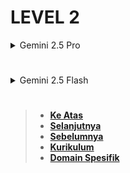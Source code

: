 # LEVEL 2

<details>
<summary>Gemini 2.5 Pro</summary>

</details>

#

<details>
<summary>Gemini 2.5 Flash</summary>

# **LEVEL 2: STRING LIBRARY FUNCTIONS**

Bagian ini kita akan mendalami fungsi-fungsi bawaan yang disediakan oleh pustaka `string` di Lua. Fungsi-fungsi ini sangat kuat dan sering digunakan untuk memanipulasi string. Pustaka `string` di Lua menyediakan banyak fungsi yang berguna untuk berbagai operasi pada string. Fungsi-fungsi ini adalah bagian dari standar Lua dan sangat penting untuk dikuasai.

### **2.1 Basic String Functions**

Bagian ini mencakup fungsi-fungsi string yang paling sering digunakan untuk manipulasi dasar seperti mendapatkan panjang, memotong, mengubah huruf, dan lainnya.

- `string.len()` vs length operator

  Kita sudah membahas ini sedikit di Level 1.3, tetapi mari kita perdalam. Baik operator panjang (`#`) maupun `string.len()` digunakan untuk mendapatkan panjang sebuah string.

  - **`string.len(s)`**: Fungsi ini mengembalikan panjang (jumlah byte) dari string `s`.

    - **Sintaks Dasar**: `string.len(myString)`
    - **Contoh Kode**:
      ```lua
      local teks = "Lua Programming"
      local panjang = string.len(teks)
      print("Panjang string dengan string.len():", panjang)
      -- Output: Panjang string dengan string.len(): 15
      ```
      - **Penjelasan per Sintaksis**:
        - `string.len(teks)`: Memanggil fungsi `len` dari pustaka `string` dengan `teks` sebagai argumen. Fungsi ini mengembalikan jumlah byte dalam string `teks`.

  - **Operator Panjang (`#s`)**: Operator ini juga mengembalikan panjang (jumlah byte) dari string `s`. Ini adalah cara yang lebih ringkas dan seringkali disukai di kalangan pengembang Lua.

    - **Sintaks Dasar**: `#myString`
    - **Contoh Kode**:
      ```lua
      local kalimat = "Belajar Lua itu asyik!"
      local panjang_kalimat = #kalimat
      print("Panjang string dengan #:", panjang_kalimat)
      -- Output: Panjang string dengan #: 22
      ```
      - **Penjelasan per Sintaksis**:
        - `#kalimat`: Operator `#` diterapkan langsung pada variabel `kalimat` untuk mendapatkan jumlah byte dalam string tersebut.

  - **Perbedaan dan Pertimbangan**:

    - Secara fungsional, keduanya melakukan hal yang sama untuk string ASCII standar.
    - Operator `#` lebih ringkas dan sering digunakan secara idiomatik di Lua.
    - Untuk string yang mengandung karakter Unicode (misalnya, `你好世界`), keduanya akan mengembalikan jumlah _byte_, bukan jumlah karakter visual. Jika Anda membutuhkan jumlah karakter visual untuk string UTF-8, Anda akan menggunakan `utf8.len()` (dibahas di Level 5).

  - **Sumber Terverifikasi**: Programming in Lua Chapter 21, Lua 5.4 Reference Manual Section 3.4.6.

- `string.sub()` dengan positive/negative indices

  Fungsi `string.sub()` digunakan untuk mengekstrak (mendapatkan sub-bagian dari) sebuah string. Anda dapat menentukan posisi awal dan akhir sub-string yang ingin Anda ambil.

  - **Terminologi**:
    - **Sub-string**: Bagian dari string yang lebih besar.
    - **Indeks (Index)**: Posisi karakter dalam string. Di Lua, string diindeks mulai dari 1 (karakter pertama).
  - **Sintaks Dasar**: `string.sub(s, i [, j])`

    - `s`: String asli tempat Anda ingin mengekstrak sub-string.
    - `i`: Indeks awal sub-string.
    - `j` (opsional): Indeks akhir sub-string. Jika dihilangkan, sub-string akan diambil sampai akhir string `s`.

  - **Penggunaan Indeks Positif**: Indeks dihitung dari awal string, dimulai dari 1.

    - **Contoh Kode**:

      ```lua
      local kata = "Programming"

      local bagian1 = string.sub(kata, 1, 4)
      -- Ambil dari indeks 1 (P) sampai indeks 4 (g)
      print("string.sub(kata, 1, 4):", bagian1)
      -- Output: string.sub(kata, 1, 4): Prog

      local bagian2 = string.sub(kata, 5, 7)
      -- Ambil dari indeks 5 (r) sampai indeks 7 (a)
      print("string.sub(kata, 5, 7):", bagian2)
      -- Output: string.sub(kata, 5, 7): ram

      local bagian3 = string.sub(kata, 8)
      -- Ambil dari indeks 8 (m) sampai akhir string
      print("string.sub(kata, 8):", bagian3)
      -- Output: string.sub(kata, 8): ming

      local bagian4 = string.sub(kata, 1, #kata)
      -- Ambil seluruh string (dari awal sampai akhir)
      print("string.sub(kata, 1, #kata):", bagian4)
      -- Output: string.sub(kata, 1, #kata): Programming
      ```

      - **Penjelasan per Sintaksis**:
        - `string.sub(kata, 1, 4)`: Memanggil `string.sub` pada string `kata`. Argumen `1` adalah indeks awal (karakter pertama), dan `4` adalah indeks akhir (karakter keempat). Ini mengembalikan sub-string dari karakter ke-1 hingga ke-4.
        - `string.sub(kata, 5, 7)`: Mengembalikan sub-string dari karakter ke-5 hingga ke-7.
        - `string.sub(kata, 8)`: Jika argumen ketiga (`j`) dihilangkan, `string.sub` akan mengekstrak sub-string mulai dari indeks `i` hingga akhir string.
        - `string.sub(kata, 1, #kata)`: Ini adalah cara untuk mengekstrak seluruh string, dari indeks pertama hingga indeks terakhir (yang didapatkan dengan `#kata`).

  - **Penggunaan Indeks Negatif**: Indeks dihitung dari akhir string.

    - `-1` adalah karakter terakhir.
    - `-2` adalah karakter kedua terakhir, dan seterusnya.
    - **Contoh Kode**:

      ```lua
      local alamat = "jakarta@example.com"

      local domain = string.sub(alamat, -11)
      -- Ambil dari indeks -11 (karakter ke-11 dari belakang, yaitu 'e') sampai akhir.
      print("Domain:", domain)
      -- Output: Domain: example.com

      local ekstensi = string.sub(alamat, -3)
      -- Ambil dari indeks -3 (karakter ke-3 dari belakang, yaitu 'c') sampai akhir.
      print("Ekstensi:", ekstensi)
      -- Output: Ekstensi: com

      local username = string.sub(alamat, 1, -13)
      -- Ambil dari indeks 1 sampai indeks -13 (karakter ke-13 dari belakang, yaitu 'a')
      print("Username:", username)
      -- Output: Username: jakarta
      ```

      - **Penjelasan per Sintaksis**:
        - `string.sub(alamat, -11)`: Menggunakan indeks negatif. `string.sub` akan mulai menghitung dari akhir string. `-11` berarti karakter ke-11 dari belakang. Karena argumen ketiga dihilangkan, string diambil hingga akhir.
        - `string.sub(alamat, -3)`: Mengambil 3 karakter terakhir dari string.
        - `string.sub(alamat, 1, -13)`: Mengambil dari indeks 1 hingga karakter ke-13 dari belakang.

  - **Penting**: Jika `i` lebih besar dari `j` (atau `j` tidak ada dan `i` lebih besar dari panjang string), `string.sub` akan mengembalikan string kosong `""`.
  - **Sumber Terverifikasi**: Programming in Lua Chapter 21, Lua 5.4 Reference Manual Section 6.4.

- `string.upper()`, `string.lower()`

  Fungsi-fungsi ini digunakan untuk mengubah huruf dalam sebuah string menjadi huruf kapital (huruf besar) atau huruf kecil.

  - **`string.upper(s)`**: Mengembalikan salinan string `s` di mana semua huruf kecil diubah menjadi huruf besar.

    - **Sintaks Dasar**: `string.upper(myString)`
    - **Contoh Kode**:
      ```lua
      local teks_asli = "halo dunia LUA!"
      local teks_upper = string.upper(teks_asli)
      print("string.upper():", teks_upper)
      -- Output: string.upper(): HALO DUNIA LUA!
      ```
      - **Penjelasan per Sintaksis**:
        - `string.upper(teks_asli)`: Mengambil string `teks_asli` dan mengembalikan versi baru dari string tersebut di mana semua huruf kecil telah dikonversi menjadi huruf besar.

  - **`string.lower(s)`**: Mengembalikan salinan string `s` di mana semua huruf besar diubah menjadi huruf kecil.

    - **Sintaks Dasar**: `string.lower(myString)`
    - **Contoh Kode**:
      ```lua
      local teks_campur = "Lua Adalah HEBAT!"
      local teks_lower = string.lower(teks_campur)
      print("string.lower():", teks_lower)
      -- Output: string.lower(): lua adalah hebat!
      ```
      - **Penjelasan per Sintaksis**:
        - `string.lower(teks_campur)`: Mengambil string `teks_campur` dan mengembalikan versi baru dari string tersebut di mana semua huruf besar telah dikonversi menjadi huruf kecil.

  - **Penting**: Fungsi-fungsi ini hanya memengaruhi karakter alfabet dasar (A-Z, a-z). Untuk penanganan kasus yang lebih kompleks dengan karakter Unicode, Anda perlu menggunakan pustaka `utf8` (dibahas di Level 5).
  - **Sumber Terverifikasi**: Programming in Lua Chapter 21, Lua 5.4 Reference Manual Section 6.4.

- `string.reverse()`

  Fungsi ini digunakan untuk membalik urutan karakter dalam sebuah string.

  - **Sintaks Dasar**: `string.reverse(s)`
    - `s`: String yang ingin Anda balik.
  - **Contoh Kode**:

    ```lua
    local kata_asli = "madam"
    local kata_balik = string.reverse(kata_asli)
    print("Asli:", kata_asli)
    print("Dibalik:", kata_balik)
    -- Output:
    -- Asli: madam
    -- Dibalik: madam (ini palindrom!)

    local pesan_rahasia = "esrever siht daer"
    local pesan_terbaca = string.reverse(pesan_rahasia)
    print("Pesan Rahasia:", pesan_rahasia)
    print("Pesan Terbaca:", pesan_terbaca)
    -- Output:
    -- Pesan Rahasia: esrever siht daer
    -- Pesan Terbaca: read this reverse
    ```

    - **Penjelasan per Sintaksis**:
      - `string.reverse(kata_asli)`: Mengambil string `kata_asli` dan mengembalikan string baru dengan urutan karakter yang terbalik.
      - `string.reverse(pesan_rahasia)`: Mengambil string `pesan_rahasia` dan mengembalikan string baru yang merupakan kebalikannya.

  - **Penting**: Seperti `string.len()`, `string.reverse()` juga beroperasi pada _byte_, bukan karakter Unicode. Membalik string Unicode dengan `string.reverse()` dapat menghasilkan karakter yang rusak jika karakter tersebut terdiri dari beberapa byte.
  - **Sumber Terverifikasi**: Lua 5.4 Reference Manual Section 6.4.

- `string.rep()` untuk repetition

  Fungsi `string.rep()` digunakan untuk mengulang sebuah string sejumlah kali yang ditentukan. Ini sangat berguna untuk membuat garis pemisah, mengisi string dengan karakter tertentu, atau membuat pola berulang.

  - **Terminologi**:
    - **Repetition (Pengulangan)**: Tindakan mengulang suatu string beberapa kali.
  - **Sintaks Dasar**: `string.rep(s, n [, sep])`

    - `s`: String yang ingin diulang.
    - `n`: Jumlah kali string `s` akan diulang. Harus berupa angka non-negatif.
    - `sep` (opsional): String pemisah yang akan disisipkan di antara setiap pengulangan `s`. Jika dihilangkan, tidak ada pemisah.

  - **Contoh Kode**:

    ```lua
    local garis_pemisah = string.rep("-", 20)
    -- Ulangi string "-" sebanyak 20 kali.
    print("Garis Pemisah:", garis_pemisah)
    -- Output: Garis Pemisah: --------------------

    local bintang_ulang = string.rep("* ", 5)
    -- Ulangi string "* " sebanyak 5 kali.
    print("Bintang Ulang:", bintang_ulang)
    -- Output: Bintang Ulang: * * * * * local daftar_item = string.rep("Item", 3, ", ")
    -- Ulangi string "Item" sebanyak 3 kali, dengan ", " sebagai pemisah.
    print("Daftar Item:", daftar_item)
    -- Output: Daftar Item: Item, Item, Item

    local kosong = string.rep("X", 0)
    -- Mengulang 0 kali menghasilkan string kosong.
    print("Kosong:", kosong)
    -- Output: Kosong:
    ```

    - **Penjelasan per Sintaksis**:
      - `string.rep("-", 20)`: Mengulang string literal `"-"` sebanyak 20 kali. Tidak ada pemisah yang ditentukan.
      - `string.rep("* ", 5)`: Mengulang string literal `"* "` (dengan spasi di akhir) sebanyak 5 kali.
      - `string.rep("Item", 3, ", ")`: Mengulang string `"Item"` sebanyak 3 kali, dan di antara setiap pengulangan, menyisipkan string pemisah `", "`.

  - **Sumber Terverifikasi**: Programming in Lua Chapter 21, Lua 5.4 Reference Manual Section 6.4.

- `string.char()` dan `string.byte()`

  Fungsi-fungsi ini adalah kebalikan satu sama lain:

  - `string.char()` mengkonversi angka (kode numerik) menjadi karakter.
  - `string.byte()` mengkonversi karakter menjadi angka (kode numeriknya).

  Fungsi-fungsi ini beroperasi pada nilai byte. Untuk karakter ASCII, ini sesuai dengan nilai ASCII-nya.

  - **`string.char(n1, n2, ...)`**: Mengembalikan string yang dibuat dari satu atau lebih kode karakter (angka) yang diberikan. Setiap angka harus dalam rentang 0-255 (untuk representasi byte tunggal).

    - **Sintaks Dasar**: `string.char(number1, number2, ...)`
    - **Contoh Kode**:

      ```lua
      local huruf_a = string.char(97)
      -- 97 adalah kode ASCII untuk 'a'
      print("string.char(97):", huruf_a)
      -- Output: string.char(97): a

      local kata_halo = string.char(72, 97, 108, 111)
      -- 72='H', 97='a', 108='l', 111='o'
      print("string.char(72, 97, 108, 111):", kata_halo)
      -- Output: string.char(72, 97, 108, 111): Halo

      local smiley = string.char(9786) -- Ini akan menghasilkan karakter yang berbeda tergantung pada encoding terminal
      -- Untuk Unicode, ini lebih kompleks. Lua 5.3+ memiliki utf8.char().
      -- Karakter Unicode membutuhkan lebih dari satu byte untuk representasi UTF-8.
      -- Contoh karakter 😃 (U+1F603) membutuhkan 4 byte dalam UTF-8.
      -- string.char() hanya bekerja untuk byte tunggal (0-255).
      ```

      - **Penjelasan per Sintaksis**:
        - `string.char(97)`: Mengkonversi nilai numerik `97` (kode ASCII untuk 'a') menjadi karakter yang sesuai.
        - `string.char(72, 97, 108, 111)`: Mengkonversi serangkaian nilai numerik menjadi karakter yang sesuai dan menggabungkannya menjadi satu string.

  - **`string.byte(s [, i [, j]])`**: Mengembalikan kode numerik (nilai byte) dari karakter-karakter dalam string `s`.

    - `s`: String sumber.
    - `i` (opsional): Indeks awal. Defaultnya 1.
    - `j` (opsional): Indeks akhir. Defaultnya `i` (hanya mengembalikan satu byte).
    - **Sintaks Dasar**: `string.byte(myString, startIndex, endIndex)`
    - **Contoh Kode**:

      ```lua
      local karakter = "X"
      local kode_x = string.byte(karakter)
      print("string.byte(\"X\"): ", kode_x)
      -- Output: string.byte("X"):  88

      local kata_test = "TEST"
      local kode_t, kode_e, kode_s, kode_t2 = string.byte(kata_test, 1, 4)
      -- Mengembalikan beberapa nilai yang bisa disimpan di beberapa variabel.
      print("Kode 'T':", kode_t, "Kode 'E':", kode_e, "Kode 'S':", kode_s, "Kode 'T2':", kode_t2)
      -- Output: Kode 'T': 84  Kode 'E': 69  Kode 'S': 83  Kode 'T2': 84

      local kalimat_lengkap = "Hello"
      for i = 1, #kalimat_lengkap do
          io.write(string.byte(kalimat_lengkap, i), " ")
      end
      print() -- Baris baru
      -- Output: 72 101 108 108 111
      ```

      - **Penjelasan per Sintaksis**:
        - `string.byte(karakter)`: Mengambil string `karakter` dan mengembalikan kode ASCII (nilai byte) dari karakter pertamanya.
        - `string.byte(kata_test, 1, 4)`: Mengambil string `kata_test` dan mengembalikan kode ASCII dari setiap karakter dari indeks 1 hingga 4. Fungsi ini dapat mengembalikan beberapa nilai sekaligus.
        - `for i = 1, #kalimat_lengkap do ... end`: Sebuah loop yang berjalan dari indeks 1 hingga panjang string `kalimat_lengkap`.
        - `io.write(string.byte(kalimat_lengkap, i), " ")`: Di setiap iterasi, ini mengambil kode byte dari karakter pada indeks `i` dalam `kalimat_lengkap` dan mencetaknya ke konsol, diikuti dengan spasi. `io.write` digunakan untuk mencetak tanpa menambahkan baris baru otomatis seperti `print`.

  - **Penting (Unicode/UTF-8)**: Seperti yang disebutkan, `string.char()` dan `string.byte()` beroperasi pada byte tunggal. Untuk menangani karakter Unicode yang mungkin terdiri dari beberapa byte dalam pengodean UTF-8, Anda harus menggunakan fungsi-fungsi dari pustaka `utf8` yang diperkenalkan di Lua 5.3+ (misalnya `utf8.char()` dan `utf8.codepoint()`). Ini akan dibahas lebih lanjut di Level 5.
  - **Sumber Terverifikasi**: Programming in Lua Chapter 21, Lua 5.4 Reference Manual Section 6.4.

---

Ini adalah akhir dari pembahasan **LEVEL 2.1: Basic String Functions**. Anda telah belajar tentang `string.len()`, `string.sub()`, `string.upper()`, `string.lower()`, `string.rep()`, serta `string.char()` dan `string.byte()`. Pahami dengan baik cara kerja indeks positif dan negatif pada `string.sub()`, serta implikasi pada karakter multi-byte untuk `string.len()`, `string.reverse()`, `string.char()`, dan `string.byte()`.

### **2.2 String Search Functions**

Bagian ini akan membahas fungsi-fungsi penting untuk mencari sub-string, menemukan posisi, dan bekerja dengan pola di dalam string.

- `string.find()`: Basic usage and boolean flag `plain`

  Fungsi `string.find()` digunakan untuk mencari kemunculan pertama (atau pertama dari pola) sebuah sub-string di dalam string lain. Fungsi ini sangat serbaguna karena juga mendukung _Lua Patterns_ (pola khusus Lua, bukan _regular expressions_ penuh seperti di bahasa lain) yang akan dibahas lebih lanjut di Level 3.

  - **Sintaks Dasar**: `string.find(s, pattern [, init [, plain]])`

    - `s`: String tempat pencarian akan dilakukan.
    - `pattern`: String yang ingin dicari, atau pola Lua yang ingin dicocokkan.
    - `init` (opsional): Indeks di mana pencarian dimulai. Defaultnya 1. Bisa negatif (dihitung dari akhir string).
    - `plain` (opsional): Sebuah nilai boolean (`true` atau `false`). Jika `true`, `pattern` akan diperlakukan sebagai string literal biasa, dan semua karakter khusus pola akan diabaikan. Defaultnya `false`.

  - **Return Values**:

    - Jika ditemukan: Mengembalikan dua nilai: indeks awal kemunculan pola, dan indeks akhir kemunculan pola.
    - Jika tidak ditemukan: Mengembalikan `nil`.

  - **Pencarian Dasar (tanpa pola khusus)**:

    - **Contoh Kode**:

      ```lua
      local kalimat = "Belajar pemrograman Lua itu menyenangkan."

      -- Mencari sub-string "Lua"
      local awal, akhir = string.find(kalimat, "Lua")
      print("Posisi 'Lua':", awal, akhir)
      -- Output: Posisi 'Lua': 19  21 (karena 'L' di indeks 19, 'a' di indeks 21)

      -- Mencari sub-string yang tidak ada
      local awal_tidak_ada, akhir_tidak_ada = string.find(kalimat, "Python")
      print("Posisi 'Python':", awal_tidak_ada, akhir_tidak_ada)
      -- Output: Posisi 'Python': nil  nil

      -- Mencari dengan startIndex (init)
      local awal_lagi, akhir_lagi = string.find(kalimat, "menyenangkan", 20)
      -- Mulai pencarian dari indeks 20
      print("Posisi 'menyenangkan' dari indeks 20:", awal_lagi, akhir_lagi)
      -- Output: Posisi 'menyenangkan' dari indeks 20: 27  38
      ```

      - **Penjelasan per Sintaksis**:
        - `string.find(kalimat, "Lua")`: Memanggil `string.find` pada string `kalimat` untuk mencari string `"Lua"`. Mengembalikan dua nilai: indeks awal (`awal`) dan indeks akhir (`akhir`) dari kemunculan pertama.
        - `string.find(kalimat, "Python")`: Mencari `"Python"`. Karena tidak ditemukan, `string.find` mengembalikan `nil` untuk kedua nilai.
        - `string.find(kalimat, "menyenangkan", 20)`: Pencarian dimulai dari indeks ke-20 dari `kalimat`. Ini berguna jika Anda tahu sub-string mungkin muncul lebih dari sekali dan Anda ingin menemukan kemunculan berikutnya.

  - **Menggunakan `plain` flag**:
    Ketika `plain` diatur ke `true`, `string.find()` akan memperlakukan `pattern` sebagai string literal, mengabaikan semua karakter khusus pola. Ini penting jika Anda mencari string yang secara kebetulan mengandung karakter khusus pola (misalnya `.` atau `*`).

    - **Contoh Kode**:

      ```lua
      local alamat_file = "dokumen.txt"

      -- Tanpa plain flag (ini akan memperlakukan '.' sebagai karakter khusus pola)
      local a1, e1 = string.find(alamat_file, ".txt")
      print("Find '.txt' (tanpa plain):", a1, e1)
      -- Output: Find '.txt' (tanpa plain): 1  7
      -- Mengapa 1? Karena '.' di pola berarti 'cocokkan karakter apapun'.
      -- Jadi, '.txt' cocok dengan "dokumen" (karakter apapun) + "txt".

      -- Dengan plain flag
      local a2, e2 = string.find(alamat_file, ".txt", 1, true)
      print("Find '.txt' (dengan plain):", a2, e2)
      -- Output: Find '.txt' (dengan plain): 8  11 (posisi 'd' dari '.txt' asli)
      -- 'd' dari 'dokumen' ada di indeks 1.
      -- '.' ada di indeks 8.
      ```

      - **Penjelasan per Sintaksis**:
        - `string.find(alamat_file, ".txt")`: Karena `plain` diatur ke default (`false`), `.` dalam pola `".txt"` diperlakukan sebagai karakter khusus yang berarti "cocokkan karakter apapun". Jadi, pola ini cocok dengan `"dokumen"` di awal string, dan hasilnya adalah indeks 1 dan 7.
        - `string.find(alamat_file, ".txt", 1, true)`: Dengan `true` sebagai argumen keempat (`plain`), `.` diperlakukan sebagai karakter titik literal. Jadi, `string.find` mencari urutan karakter `.txt` secara harfiah. Output `8 11` menunjukkan bahwa ia ditemukan pada indeks 8 (yaitu, karakter titik setelah "dokumen").

  - **Sumber Terverifikasi**: Programming in Lua Chapter 21, Lua 5.4 Reference Manual Section 6.4.

- `string.match()`: Extracting captured substrings

  Fungsi `string.match()` digunakan untuk mencari pola dalam string dan mengembalikan bagian string yang cocok dengan pola tersebut. Berbeda dengan `string.find()` yang mengembalikan indeks, `string.match()` mengembalikan string yang cocok.

  - **Sintaks Dasar**: `string.match(s, pattern [, init])`

    - `s`: String tempat pencarian akan dilakukan.
    - `pattern`: Pola Lua yang ingin dicocokkan (karakter khusus pola akan aktif secara default).
    - `init` (opsional): Indeks di mana pencarian dimulai. Defaultnya 1.

  - **Return Values**:

    - Jika ditemukan: Mengembalikan string yang cocok dengan pola. Jika pola memiliki _captures_ (bagian pola yang ingin "ditangkap"), maka `string.match()` akan mengembalikan nilai-nilai yang ditangkap tersebut.
    - Jika tidak ditemukan: Mengembalikan `nil`.

  - **Pencarian Pola Sederhana**:

    - **Contoh Kode**:

      ```lua
      local email = "user@example.com"

      local domain = string.match(email, "@(%a+%.%a+)")
      -- Mencari pola: '@' diikuti oleh satu atau lebih huruf (%a+),
      -- kemudian '.' (titik di-escape dengan %) diikuti satu atau lebih huruf.
      -- Bagian dalam kurung '()' adalah capture.
      print("Domain:", domain)
      -- Output: Domain: example.com

      local angka_saja = string.match("Harga: 12345", "%d+")
      -- Mencari satu atau lebih digit (%d+)
      print("Angka saja:", angka_saja)
      -- Output: Angka saja: 12345

      local tidak_ada = string.match("Ini tidak ada angka", "%d+")
      print("Tidak ada angka:", tidak_ada)
      -- Output: Tidak ada angka: nil
      ```

      - **Penjelasan per Sintaksis**:
        - `string.match(email, "@(%a+%.%a+)")`:
          - `@`: Mencocokkan karakter literal '@'.
          - `(` dan `)`: Ini adalah _capture_. Apapun yang cocok di dalam kurung ini akan dikembalikan oleh `string.match`.
          - `%a+`: Mencocokkan satu atau lebih (`+`) karakter alfabet (`%a`). Ini akan cocok dengan "example".
          - `%.`: Mencocokkan karakter titik literal. Karena `.` adalah karakter khusus pola, ia perlu di-_escape_ dengan `%`.
          - `%a+`: Mencocokkan satu atau lebih karakter alfabet lagi. Ini akan cocok dengan "com".
          - Jadi, pola ini mencari `@` diikuti oleh satu atau lebih huruf, titik, dan satu atau lebih huruf. Bagian yang ditangkap adalah `example.com`.
        - `string.match("Harga: 12345", "%d+")`:
          - `%d+`: Mencocokkan satu atau lebih (`+`) digit (`%d`). Ini akan cocok dengan "12345".

  - **Captures (Penangkapan)**:
    Bagian terpenting dari `string.match()` adalah kemampuannya untuk "menangkap" bagian-bagian dari pola yang cocok. Ini dilakukan dengan menempatkan bagian pola dalam tanda kurung `()`. `string.match()` akan mengembalikan nilai-nilai yang ditangkap ini.

    - **Contoh Kode dengan Multiple Captures**:
      ```lua
      local nama_lengkap = "Budi Hartono"
      local depan, belakang = string.match(nama_lengkap, "(%a+)%s+(%a+)")
      -- Pola: satu atau lebih huruf (%a+), diikuti satu atau lebih spasi (%s+),
      -- diikuti satu atau lebih huruf (%a+).
      -- Dua pasang kurung '()' berarti dua capture.
      print("Nama Depan:", depan)
      print("Nama Belakang:", belakang)
      -- Output:
      -- Nama Depan: Budi
      -- Nama Belakang: Hartono
      ```
      - **Penjelasan per Sintaksis**:
        - `"(%a+)%s+(%a+)"`:
          - `(%a+)`: Capture pertama. Mencocokkan satu atau lebih huruf (akan menangkap "Budi").
          - `%s+`: Mencocokkan satu atau lebih karakter spasi. Ini tidak ditangkap.
          - `(%a+)`: Capture kedua. Mencocokkan satu atau lebih huruf (akan menangkap "Hartono").
        - `local depan, belakang = ...`: Nilai yang ditangkap oleh kurung pertama (`Budi`) akan ditugaskan ke variabel `depan`, dan nilai yang ditangkap oleh kurung kedua (`Hartono`) akan ditugaskan ke variabel `belakang`.

  - **Sumber Terverifikasi**: Programming in Lua Chapter 20, Lua 5.4 Reference Manual Section 6.4.

- `string.find()` vs `string.match()` Use Cases

  Meskipun keduanya mencari pola, `string.find()` dan `string.match()` memiliki tujuan yang berbeda:

  - **`string.find()`**:

    - **Tujuan**: Menemukan **lokasi** (indeks awal dan akhir) kemunculan pertama dari pola atau sub-string.
    - **Kapan Digunakan**:
      - Ketika Anda hanya perlu tahu apakah suatu string mengandung pola tertentu dan di mana posisinya.
      - Ketika Anda ingin mencari string literal yang mungkin mengandung karakter khusus pola (dengan `plain=true`).
      - Sebagai langkah awal sebelum memanipulasi string di posisi tersebut.
    - **Analogi**: "Di mana kunci mobil saya?"

  - **`string.match()`**:

    - **Tujuan**: Mengekstrak **konten** (string yang cocok atau bagian yang ditangkap) dari string berdasarkan pola.
    - **Kapan Digunakan**:
      - Ketika Anda ingin mendapatkan bagian spesifik dari sebuah string (misalnya, nama pengguna dari email, angka dari teks, dll.).
      - Ketika Anda ingin memvalidasi format string dan pada saat yang sama mengambil bagian-bagiannya.
      - Untuk _parsing_ atau memecah string menjadi komponen-komponennya.
    - **Analogi**: "Ambilkan saya kunci mobil!" (dan Anda mendapatkan kunci itu sendiri).

  - **Contoh Kode Perbandingan**:

    ```lua
    local teks_data = "ID: ABC-1234, Name: Alice"

    -- Menggunakan string.find()
    local start_id, end_id = string.find(teks_data, "ABC%-%d+")
    if start_id then
        print("ID ditemukan di posisi:", start_id, end_id)
        -- Output: ID ditemukan di posisi: 5  13
        -- string.sub untuk mendapatkan nilainya
        print("Nilai ID (dengan sub):", string.sub(teks_data, start_id, end_id))
        -- Output: Nilai ID (dengan sub): ABC-1234
    else
        print("ID tidak ditemukan.")
    end

    print("--------------------")

    -- Menggunakan string.match()
    local id_value = string.match(teks_data, "ID: (%a+%-?%d+)")
    if id_value then
        print("Nilai ID (dengan match):", id_value)
        -- Output: Nilai ID (dengan match): ABC-1234
    else
        print("ID tidak ditemukan.")
    end
    ```

    - **Penjelasan per Sintaksis**:
      - **string.find()**:
        - `string.find(teks_data, "ABC%-%d+")`: Mencari pola `ABC` diikuti oleh `-` (di-_escape_) dan satu atau lebih digit (`%d+`). Jika ditemukan, ia mengembalikan indeks awal dan akhir kecocokan.
        - `string.sub(teks_data, start_id, end_id)`: Setelah mendapatkan indeks dari `string.find`, kita menggunakan `string.sub` untuk mengekstrak string yang cocok.
      - **string.match()**:
        - `string.match(teks_data, "ID: (%a+%-?%d+)")`: Mencari string literal "ID: ", diikuti oleh sebuah _capture_ `(%a+%-?%d+)`.
          - `(%a+)`: Mencocokkan satu atau lebih huruf (menangkap "ABC").
          - `%-?`: Mencocokkan karakter `-` nol atau satu kali (di-_escape_).
          - `%d+`: Mencocokkan satu atau lebih digit (menangkap "1234").
        - `string.match` langsung mengembalikan nilai yang ditangkap ("ABC-1234"), tanpa perlu langkah `string.sub` terpisah.

  - **Sumber Terverifikasi**: Lua 5.4 Reference Manual Section 6.4 (lihat dokumentasi untuk `string.find` dan `string.match`).

- `string.gmatch()`: Iterating over all matches

  Fungsi `string.gmatch()` adalah iterator yang kuat. Ini digunakan untuk mencari semua kemunculan pola dalam sebuah string dan memungkinkan Anda untuk mengulanginya satu per satu. Ini sangat berbeda dari `string.find()` atau `string.match()` yang hanya mengembalikan kemunculan pertama.

  - **Sintaks Dasar**: `string.gmatch(s, pattern)`

    - `s`: String tempat pencarian akan dilakukan.
    - `pattern`: Pola Lua yang ingin dicocokkan.

  - **Return Values**:

    - `string.gmatch()` tidak mengembalikan string atau indeks secara langsung. Sebaliknya, ia mengembalikan **iterator function**. Anda menggunakan fungsi ini dalam loop `for...in` untuk mendapatkan setiap kecocokan atau capture secara berurutan.

  - **Contoh Kode**:

    ```lua
    local kalimat_angka = "Angka: 10, nilai: 20, total: 300."

    -- Mengambil semua angka dari string
    for angka in string.gmatch(kalimat_angka, "%d+") do
        print("Ditemukan angka:", angka)
    end
    -- Output:
    -- Ditemukan angka: 10
    -- Ditemukan angka: 20
    -- Ditemukan angka: 300

    print("--------------------")

    local log_entries = "ERROR: file not found. WARNING: disk full. INFO: operation complete."
    -- Mengambil semua jenis pesan (ERROR, WARNING, INFO) dan pesannya
    for tipe, pesan in string.gmatch(log_entries, "(%u+):%s*(.-)%.") do
        print("Tipe:", tipe, "Pesan:", pesan)
    end
    -- Output:
    -- Tipe: ERROR  Pesan: file not found
    -- Tipe: WARNING  Pesan: disk full
    -- Tipe: INFO  Pesan: operation complete
    ```

    - **Penjelasan per Sintaksis**:
      - `for angka in string.gmatch(kalimat_angka, "%d+") do ... end`:
        - `string.gmatch(kalimat_angka, "%d+")`: Memanggil `string.gmatch` untuk mencari pola satu atau lebih digit (`%d+`) dalam `kalimat_angka`. Ini mengembalikan sebuah _iterator_.
        - `for ... in ... do`: Ini adalah konstruksi loop generik di Lua. Setiap kali loop berjalan, _iterator_ yang dikembalikan oleh `string.gmatch` dipanggil, dan ia akan mengembalikan kecocokan berikutnya (dalam hal ini, string `angka` yang cocok dengan `%d+`). Loop berlanjut sampai tidak ada kecocokan lagi.
      - `for tipe, pesan in string.gmatch(log_entries, "(%u+):%s*(.-)%.") do ... end`:
        - `string.gmatch(log_entries, "(%u+):%s*(.-)%.")`: Ini adalah pola yang lebih kompleks dengan dua _capture_.
          - `(%u+)`: Capture pertama. Mencocokkan satu atau lebih huruf kapital (`%u`). Ini akan menangkap "ERROR", "WARNING", "INFO".
          - `:`: Mencocokkan karakter titik dua literal.
          - `%s*`: Mencocokkan nol atau lebih spasi (`%s`).
          - `(.-)`: Capture kedua. Ini adalah _non-greedy match_. `.` berarti karakter apapun, dan `-` berarti "nol atau lebih dari karakter sebelumnya, tapi sesedikit mungkin". Ini penting untuk mencegahnya mencocokkan terlalu banyak karakter sampai ke titik terakhir dari keseluruhan string. Ini akan menangkap teks pesan hingga titik pertama (`.`).
          - `%.`: Mencocokkan karakter titik literal (di-_escape_).
        - Di setiap iterasi loop, `string.gmatch` mengembalikan dua nilai yang ditangkap (tipe pesan dan teks pesan), yang kemudian ditugaskan ke variabel `tipe` dan `pesan`.

  - **Kapan Menggunakan `string.gmatch()`**:

    - Ketika Anda perlu memproses **semua** kemunculan pola dalam sebuah string.
    - Untuk _parsing_ data berulang dari log, teks terstruktur, dll.
    - Ini adalah cara yang paling efisien untuk mengulang semua kecocokan.

  - **Sumber Terverifikasi**: Programming in Lua Chapter 20, Lua 5.4 Reference Manual Section 6.4.

- `string.format()`: Formatted output (basics)

  Fungsi `string.format()` digunakan untuk membuat string yang diformat dengan cara yang terkontrol. Ini mirip dengan fungsi `printf` di C atau format string di Python. Anda memberikan string format dan nilai-nilai yang akan disisipkan ke dalamnya.

  - **Sintaks Dasar**: `string.format(formatstring, value1, value2, ...)`

    - `formatstring`: Sebuah string yang berisi teks dan spesifier format (placeholder) yang dimulai dengan `%`.
    - `value1, value2, ...`: Nilai-nilai yang akan disisipkan ke dalam string format.

  - **Spesifier Format Umum**:

    - `%s`: String (cocok untuk string, angka, boolean).
    - `%d`: Bilangan bulat desimal (integer).
    - `%f`: Bilangan pecahan (floating-point number).
    - `%.Xf`: Bilangan pecahan dengan X digit setelah koma.
    - `%x` / `%X`: Bilangan heksadesimal (huruf kecil/besar).
    - `%c`: Karakter (dari kode ASCII/numerik).
    - `%q`: String yang diberi kutip dan di-_escape_ dengan benar (berguna untuk output debug atau string yang bisa dibaca ulang oleh Lua).
    - `%%`: Karakter `%` literal.

  - **Contoh Kode**:

    ```lua
    local nama = "Alice"
    local usia = 30
    local tinggi_badan = 1.65

    local pesan1 = string.format("Nama: %s, Usia: %d tahun.", nama, usia)
    -- %s akan diganti dengan nilai 'nama'
    -- %d akan diganti dengan nilai 'usia' (sebagai integer)
    print(pesan1)
    -- Output: Nama: Alice, Usia: 30 tahun.

    local pesan2 = string.format("Tinggi badan: %.2f meter.", tinggi_badan)
    -- %.2f akan memformat tinggi_badan menjadi float dengan 2 desimal.
    print(pesan2)
    -- Output: Tinggi badan: 1.65 meter.

    local harga_item = 12.99
    local kuantitas = 3
    local total_biaya = harga_item * kuantitas
    local faktur = string.format("Item: %s, Harga: $%.2f, Qty: %d, Total: $%.2f",
                                  "Buku", harga_item, kuantitas, total_biaya)
    print(faktur)
    -- Output: Item: Buku, Harga: $12.99, Qty: 3, Total: $38.97

    local debug_string = "Ini 'string' dengan \"kutipan\"!"
    print(string.format("Debug: %q", debug_string))
    -- Output: Debug: "Ini 'string' dengan \"kutipan\"!"
    ```

    - **Penjelasan per Sintaksis**:
      - `string.format("Nama: %s, Usia: %d tahun.", nama, usia)`: String format berisi teks biasa dan _placeholder_.
        - `%s`: Diganti dengan nilai string dari variabel `nama`.
        - `%d`: Diganti dengan nilai integer dari variabel `usia`.
      - `string.format("Tinggi badan: %.2f meter.", tinggi_badan)`:
        - `%.2f`: Diganti dengan nilai float dari `tinggi_badan`, diformat dengan dua digit desimal setelah koma.
      - `string.format("Debug: %q", debug_string)`:
        - `%q`: Diganti dengan nilai string dari `debug_string`, di mana string tersebut akan diberi kutip ganda dan karakter-karakter khusus akan di-_escape_ secara otomatis. Ini sangat berguna untuk menghasilkan representasi string yang dapat dibaca ulang oleh Lua.

  - **Penggunaan `string.format()`**:

    - Membuat pesan log atau output yang rapi dan terstruktur.
    - Menyiapkan string untuk tampilan antarmuka pengguna.
    - Mengkonversi angka ke string dengan format tertentu.

  - **Sumber Terverifikasi**: Programming in Lua Chapter 20, Lua 5.4 Reference Manual Section 6.4.

---

Ini adalah akhir dari pembahasan **2.2: String Search Functions**. Anda sekarang sudah memahami `string.find()` untuk menemukan posisi, `string.match()` untuk mengekstrak kecocokan dan _captures_, `string.gmatch()` untuk mengulang semua kecocokan, dan `string.format()` untuk membuat string yang diformat. Fungsi-fungsi ini adalah tulang punggung dari banyak operasi manipulasi string di Lua.

### **2.3 String Manipulation and Transformation Functions**

Bagian ini membahas fungsi-fungsi penting yang memungkinkan Anda untuk mengubah atau memanipulasi string, seperti penggantian, penghapusan, dan pad string.

- `string.gsub()`: Global substitution with patterns and functions

  Fungsi `string.gsub()` adalah salah satu fungsi string paling kuat di Lua. Ini digunakan untuk mengganti semua (atau sejumlah) kemunculan pola tertentu dalam sebuah string dengan string pengganti, atau hasil dari sebuah fungsi.

  - **Sintaks Dasar**: `string.gsub(s, pattern, repl [, n])`

    - `s`: String asli yang akan dimanipulasi.
    - `pattern`: Pola Lua yang akan dicari (karakter khusus pola aktif secara default).
    - `repl`: Ini bisa berupa:
      - Sebuah **string**: Semua kemunculan pola akan diganti dengan string ini.
      - Sebuah **tabel**: Digunakan untuk pemetaan penggantian (akan dibahas lebih lanjut).
      - Sebuah **fungsi**: Fungsi ini akan dipanggil untuk setiap kecocokan, dan nilai kembaliannya akan digunakan sebagai string pengganti.
    - `n` (opsional): Jumlah maksimum penggantian yang akan dilakukan. Jika dihilangkan, semua kecocokan akan diganti.

  - **Return Values**:

    - Dua nilai: String baru setelah penggantian, dan jumlah total penggantian yang dilakukan.

  - **Penggantian dengan String Literal**:

    - **Contoh Kode**:

      ```lua
      local kalimat = "Ini adalah contoh kalimat. Ini adalah contoh."

      -- Ganti semua "contoh" dengan "teks"
      local kalimat_baru, jumlah_ganti = string.gsub(kalimat, "contoh", "teks")
      print("String baru:", kalimat_baru)
      print("Jumlah penggantian:", jumlah_ganti)
      -- Output:
      -- String baru: Ini adalah teks kalimat. Ini adalah teks.
      -- Jumlah penggantian: 2

      -- Hanya ganti kemunculan pertama
      local kalimat_pertama, jumlah_ganti_pertama = string.gsub(kalimat, "contoh", "teks", 1)
      print("Ganti pertama saja:", kalimat_pertama)
      print("Jumlah penggantian (pertama):", jumlah_ganti_pertama)
      -- Output:
      -- Ganti pertama saja: Ini adalah teks kalimat. Ini adalah contoh.
      -- Jumlah penggantian (pertama): 1
      ```

      - **Penjelasan per Sintaksis**:
        - `string.gsub(kalimat, "contoh", "teks")`: Mencari semua kemunculan string `"contoh"` dalam `kalimat` dan menggantinya dengan `"teks"`. Mengembalikan string yang dimodifikasi dan jumlah penggantian.
        - `string.gsub(kalimat, "contoh", "teks", 1)`: Parameter `1` membatasi penggantian hanya pada kemunculan pertama.

  - **Penggantian dengan Pola (Patterns)**:
    `string.gsub()` memanfaatkan _Lua Patterns_ dengan sangat efektif.

    - **Contoh Kode**:

      ```lua
      local teks_nomor = "telepon: 123-456-7890, hp: 987-654-3210"

      -- Ganti semua digit dengan '#'
      local sensor_nomor, _ = string.gsub(teks_nomor, "%d", "#")
      print("Nomor disensor:", sensor_nomor)
      -- Output: Nomor disensor: telepon: ###-###-####, hp: ###-###-####

      local url = "https://www.example.com/path/to/page.html"
      -- Ganti semua non-alphanumeric dengan '_'
      local url_bersih, _ = string.gsub(url, "[^%w_]", "_")
      -- [^%w_] berarti: karakter yang BUKAN (%^) word character (%w) dan BUKAN underscore (_)
      print("URL bersih:", url_bersih)
      -- Output: URL bersih: https___www_example_com_path_to_page_html
      ```

      - **Penjelasan per Sintaksis**:
        - `string.gsub(teks_nomor, "%d", "#")`: Menggunakan pola `%d` (setiap digit) untuk diganti dengan `#`.
        - `string.gsub(url, "[^%w_]", "_")`:
          - `[^%w_]`: Ini adalah sebuah _character class_ negasi.
            - `[` dan `]`: Mendefinisikan sebuah _character class_.
            - `^` di awal `[`: Mennegasi _character class_, artinya "cocokkan karakter APAPUN yang BUKAN karakter-karakter di dalam `[]`".
            - `%w`: Karakter _word_ (huruf, angka, atau underscore).
            - `_`: Karakter underscore literal.
          - Jadi, `[^%w_]` akan cocok dengan setiap karakter yang bukan huruf, angka, atau underscore, dan menggantinya dengan `_`.

  - **Penggantian dengan Fungsi (Transformasi Dinamis)**:
    Ini adalah fitur yang sangat canggih. Anda bisa memberikan fungsi sebagai argumen `repl`. Fungsi ini akan dipanggil untuk setiap kecocokan pola, dan apa pun yang dikembalikan oleh fungsi tersebut akan digunakan sebagai pengganti. Argumen yang diterima fungsi adalah bagian dari string yang cocok dengan pola, serta _captured values_ (jika ada).

    - **Contoh Kode**:

      ```lua
      local daftar_harga = "Apel ($1.50), Jeruk ($2.00), Mangga ($3.25)"

      -- Ubah harga menjadi format rupiah (dengan asumsi 1 USD = 15000 IDR)
      local daftar_rupiah, _ = string.gsub(daftar_harga, "%$(%d+%.%d+)", function(harga_usd_str)
          local harga_usd = tonumber(harga_usd_str)
          local harga_idr = harga_usd * 15000
          return string.format("Rp%.0f", harga_idr)
      end)
      print("Daftar Rupiah:", daftar_rupiah)
      -- Output: Daftar Rupiah: Apel (Rp22500), Jeruk (Rp30000), Mangga (Rp48750)

      print("--------------------")

      local teks_campur = "ini KECIL dan INI BESAR"
      -- Ubah setiap kata menjadi Title Case (huruf pertama kapital)
      local title_case_teks, _ = string.gsub(teks_campur, "(%a+)", function(word)
          return string.upper(string.sub(word, 1, 1)) .. string.lower(string.sub(word, 2))
      end)
      print("Title Case:", title_case_teks)
      -- Output: Title Case: Ini Kecil Dan Ini Besar
      ```

      - **Penjelasan per Sintaksis**:
        - **Contoh Harga ke Rupiah**:
          - Pola: `"%$(%d+%.%d+)"`:
            - `%$`: Mencocokkan karakter `$` literal (di-_escape_).
            - `(%d+%.%d+)`: Capture. Mencocokkan satu atau lebih digit, diikuti oleh titik (di-_escape_), diikuti oleh satu atau lebih digit. Ini akan menangkap string harga seperti "1.50".
          - Fungsi pengganti: `function(harga_usd_str)`
            - Fungsi ini menerima satu argumen: `harga_usd_str`, yang merupakan string yang ditangkap oleh pola `(%d+%.%d+)`.
            - `local harga_usd = tonumber(harga_usd_str)`: Mengkonversi string harga yang ditangkap menjadi angka.
            - `local harga_idr = harga_usd * 15000`: Melakukan perhitungan konversi.
            - `return string.format("Rp%.0f", harga_idr)`: Mengembalikan string baru yang akan digunakan sebagai pengganti, diformat sebagai Rupiah tanpa desimal.
        - **Contoh Title Case**:
          - Pola: `"(%a+)"`: Capture. Mencocokkan satu atau lebih huruf (`%a`). Ini akan menangkap setiap kata.
          - Fungsi pengganti: `function(word)`
            - Fungsi ini menerima satu argumen: `word`, yaitu kata yang cocok dengan pola.
            - `string.upper(string.sub(word, 1, 1))`: Mengambil huruf pertama dari kata (`string.sub(word, 1, 1)`) dan mengubahnya menjadi huruf kapital (`string.upper()`).
            - `string.lower(string.sub(word, 2))`: Mengambil sisa kata dari huruf kedua dan mengubahnya menjadi huruf kecil (`string.lower()`).
            - `..`: Menggabungkan huruf pertama yang dikapitalisasi dengan sisa kata yang dikecilkan.

  - **Sumber Terverifikasi**: Programming in Lua Chapter 20, Lua 5.4 Reference Manual Section 6.4.

- `string.format()`: Advanced formatting (padding, precision)

  Kita sudah membahas dasar `string.format()` di bagian 2.2. Sekarang mari kita lihat fitur format yang lebih canggih seperti _padding_ dan _precision_.

  - **Terminologi**:

    - **Padding**: Menambahkan spasi atau karakter lain ke sebuah string untuk mencapai lebar tertentu.
    - **Precision**: Menentukan jumlah digit setelah titik desimal untuk angka floating-point, atau jumlah karakter untuk string.

  - **Padding (`%w` atau `%0w`)**:

    - `%w`: Padding dengan spasi di sebelah kiri.
    - `%0w`: Padding dengan angka nol di sebelah kiri (khusus untuk angka).
    - `%-w`: Padding dengan spasi di sebelah kanan.
    - **Contoh Kode**:

      ```lua
      local kode_produk = 123
      local harga = 9.99

      -- Padding angka dengan spasi (lebar total 5 karakter)
      print(string.format("Kode: %5d", kode_produk))
      -- Output: Kode:   123 (3 spasi + 123)

      -- Padding angka dengan nol (lebar total 5 karakter)
      print(string.format("Kode: %05d", kode_produk))
      -- Output: Kode: 00123

      -- Padding string dengan spasi (lebar total 10 karakter, rata kanan)
      print(string.format("Nama: %10s", "Ali"))
      -- Output: Nama:        Ali

      -- Padding string dengan spasi (lebar total 10 karakter, rata kiri)
      print(string.format("Nama: %-10s", "Ali"))
      -- Output: Nama: Ali
      ```

      - **Penjelasan per Sintaksis**:
        - `%5d`: Mengformat bilangan bulat (`d`) agar memiliki lebar total 5 karakter. Jika bilangan lebih pendek dari 5, spasi akan ditambahkan di sebelah kiri.
        - `%05d`: Sama seperti `%5d`, tetapi menggunakan `0` sebagai karakter _padding_ di sebelah kiri untuk bilangan bulat.
        - `%10s`: Mengformat string (`s`) agar memiliki lebar total 10 karakter, dengan spasi ditambahkan di sebelah kiri untuk rata kanan.
        - `%-10s`: Mengformat string (`s`) agar memiliki lebar total 10 karakter, dengan spasi ditambahkan di sebelah kanan untuk rata kiri.

  - **Precision (`.p`)**:

    - Untuk `%f`: Menentukan jumlah digit setelah titik desimal.
    - Untuk `%s`: Menentukan jumlah maksimum karakter yang akan diambil dari string.
    - **Contoh Kode**:

      ```lua
      local nilai_pi = math.pi -- Nilai pi dari pustaka math

      -- Presisi float (2 desimal)
      print(string.format("Pi (2 desimal): %.2f", nilai_pi))
      -- Output: Pi (2 desimal): 3.14

      -- Presisi float (4 desimal)
      print(string.format("Pi (4 desimal): %.4f", nilai_pi))
      -- Output: Pi (4 desimal): 3.1416

      local kalimat_panjang = "Ini adalah kalimat yang sangat panjang."
      -- Memotong string ke 10 karakter pertama
      print(string.format("Potongan: %.10s", kalimat_panjang))
      -- Output: Potongan: Ini adala
      ```

      - **Penjelasan per Sintaksis**:
        - `%.2f`: Mengformat angka _floating-point_ (`f`) dengan presisi 2 digit setelah koma.
        - `%.4f`: Mengformat angka _floating-point_ (`f`) dengan presisi 4 digit setelah koma.
        - `%.10s`: Mengformat string (`s`) dengan presisi 10, yang berarti hanya 10 karakter pertama dari string yang akan digunakan.

  - **Menggabungkan Padding dan Precision**:
    Anda bisa menggabungkan lebar (padding) dan presisi.

    - **Sintaks**: `%[flags][width][.precision]type`
    - **Contoh Kode**:

      ```lua
      local data = {
          {nama = "Laptop", harga = 1200.50, stok = 10},
          {nama = "Keyboard", harga = 75.25, stok = 500},
          {nama = "Mouse", harga = 25.00, stok = 120}
      }

      print(string.format("%-15s %10s %5s", "Nama Produk", "Harga", "Stok"))
      print(string.rep("-", 33))
      for _, item in ipairs(data) do
          print(string.format("%-15s %10.2f %5d", item.nama, item.harga, item.stok))
      end
      -- Output:
      -- Nama Produk      Harga  Stok
      -- ---------------------------------
      -- Laptop           1200.50    10
      -- Keyboard           75.25   500
      -- Mouse              25.00   120
      ```

      - **Penjelasan per Sintaksis**:
        - `string.format("%-15s %10s %5s", "Nama Produk", "Harga", "Stok")`:
          - `%-15s`: String, lebar minimum 15 karakter, rata kiri.
          - `%10s`: String, lebar minimum 10 karakter, rata kanan.
          - `%5s`: String, lebar minimum 5 karakter, rata kanan.
        - `string.rep("-", 33)`: Mencetak garis pemisah sepanjang 33 karakter.
        - `for _, item in ipairs(data) do ... end`: Mengulang setiap elemen dalam tabel `data`. `ipairs` adalah iterator yang menghasilkan indeks dan nilai untuk elemen berurutan dalam tabel.
        - `string.format("%-15s %10.2f %5d", item.nama, item.harga, item.stok)`:
          - `%-15s`: Nama produk (string), lebar 15, rata kiri.
          - `%10.2f`: Harga (float), lebar 10, presisi 2 desimal, rata kanan.
          - `%5d`: Stok (integer), lebar 5, rata kanan.

  - **Sumber Terverifikasi**: Programming in Lua Chapter 20, Lua 5.4 Reference Manual Section 6.4.

- `string.gfind()` (Deprecated in 5.2+, replaced by `string.gmatch()`)

  `string.gfind()` adalah fungsi yang ada di Lua versi lama (sebelum 5.2). Fungsinya sama dengan `string.gmatch()`, yaitu untuk mengulang semua kemunculan pola. Namun, sejak Lua 5.2, `string.gmatch()` telah menggantikan `string.gfind()` dan merupakan cara yang disarankan untuk melakukan iterasi pola.

  - **Terminologi**:

    - **Deprecated**: Fitur yang masih ada dalam bahasa, tetapi tidak lagi direkomendasikan untuk digunakan di kode baru karena ada alternatif yang lebih baik atau karena akan dihapus di masa depan.

  - **Mengapa `string.gmatch()` Lebih Baik?**:
    `string.gmatch()` dirancang untuk menjadi lebih fleksibel dan efisien dalam konteks _iterators_ di Lua. Implementasinya lebih modern dan sesuai dengan filosofi Lua yang lebih baru.

  - **Kesimpulan**:
    **Jangan gunakan `string.string.gfind()` di kode baru Anda.** Selalu gunakan `string.gmatch()` untuk iterasi pola.

  - **Sumber Terverifikasi**: Lua 5.2 Release Notes (perubahan), Lua 5.4 Reference Manual (tidak lagi mencantumkan `string.gfind`).

---

Ini adalah akhir dari pembahasan **LEVEL 2.3: String Manipulation and Transformation Functions**. Anda telah belajar tentang `string.gsub()` yang sangat serbaguna untuk penggantian string (dengan string literal, pola, dan fungsi dinamis), serta penggunaan `string.format()` untuk output yang diformat dengan _padding_ dan _precision_. Anda juga memahami mengapa `string.gfind()` sebaiknya dihindari demi `string.gmatch()`.

#

Dengan selesainya Level 2, Anda kini memiliki pemahaman yang kuat tentang fungsi-fungsi inti yang disediakan oleh pustaka `string` di Lua. Ini adalah dasar yang sangat penting sebelum kita melangkah lebih jauh ke **LEVEL 3: LUA PATTERNS**. Bersiaplah, karena Lua Patterns adalah bagian yang paling menarik dan kuat dari manipulasi string di Lua!

</details>

#

> - **[Ke Atas](#)**
> - **[Selanjutnya][selanjutnya]**
> - **[Sebelumnya][sebelumnya]**
> - **[Kurikulum][kurikulum]**
> - **[Domain Spesifik][domain]**

[domain]: ../../../../../../README.md
[kurikulum]: ../../../../README.md
[sebelumnya]: ../bagian-1/README.md
[selanjutnya]: ../bagian-3/README.md

<!----------------------------------------------------->

[0]: ../README.md
[1]: ../
[2]: ../
[3]: ../
[4]: ../
[5]: ../
[6]: ../
[7]: ../
[8]: ../
[9]: ../
[10]: ../
[11]: ../
[12]: ../
[13]: ../
[14]: ../
[15]: ../
[16]: ../
[17]: ../
[18]: ../
